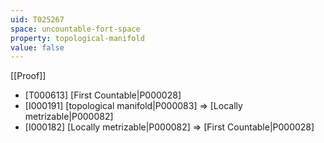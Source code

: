 ```yaml
---
uid: T025267
space: uncountable-fort-space
property: topological-manifold
value: false
---
```

[[Proof]]

* [T000613] [First Countable|P000028]
* [I000191] [topological manifold|P000083] => [Locally metrizable|P000082]
* [I000182] [Locally metrizable|P000082] => [First Countable|P000028]

